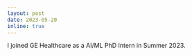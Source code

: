 ```yaml
---
layout: post
date: 2023-05-20
inline: true
---
```


I joined GE Healthcare as a AI/ML PhD Intern in Summer 2023. 
